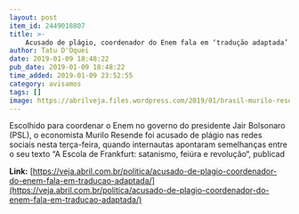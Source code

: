 ```yaml
---
layout: post
item_id: 2449018807
title: >-
    Acusado de plágio, coordenador do Enem fala em ‘tradução adaptada’
author: Tatu D'Oquei
date: 2019-01-09 18:48:22
pub_date: 2019-01-09 18:48:22
time_added: 2019-01-09 23:52:55
category: avisamos
tags: []
image: https://abrilveja.files.wordpress.com/2019/01/brasil-murilo-resende-20190109-002.jpg?quality=70&strip=info&w=680&h=453&crop=1
---
```


Escolhido para coordenar o Enem no governo do presidente Jair Bolsonaro (PSL), o economista Murilo Resende foi acusado de plágio nas redes sociais nesta terça-feira, quando internautas apontaram semelhanças entre o seu texto “A Escola de Frankfurt: satanismo, feiúra e revolução“, publicad

**Link:** [https://veja.abril.com.br/politica/acusado-de-plagio-coordenador-do-enem-fala-em-traducao-adaptada/](https://veja.abril.com.br/politica/acusado-de-plagio-coordenador-do-enem-fala-em-traducao-adaptada/)

